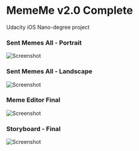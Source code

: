 # MemeMe v2.0 Complete
Udacity iOS Nano-degree project

### Sent Memes All - Portrait
![Screenshot](https://www.ammologic.com/wp-content/uploads/2020/01/SentMemes-Portrait.jpg)

### Sent Memes All - Landscape
![Screenshot](https://www.ammologic.com/wp-content/uploads/2020/01/SentMemes-Landscape.jpg)

### Meme Editor Final
![Screenshot](https://www.ammologic.com/wp-content/uploads/2020/01/MemeEditorV2.jpg)

### Storyboard - Final
![Screenshot](https://www.ammologic.com/wp-content/uploads/2020/01/MemeMe-V2-Storyboard.png)
